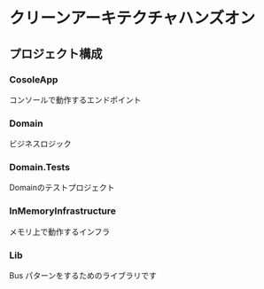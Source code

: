 # クリーンアーキテクチャハンズオン

## プロジェクト構成

### CosoleApp

コンソールで動作するエンドポイント

### Domain

ビジネスロジック

### Domain.Tests

Domainのテストプロジェクト

### InMemoryInfrastructure

メモリ上で動作するインフラ

### Lib

Bus パターンをするためのライブラリです
